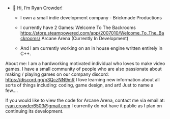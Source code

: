 - 👋 Hi, I’m Ryan Crowder!
  - I own a small indie development company - Brickmade Productions
  - I currently have 2 Games:
     Welcome To The Backrooms https://store.steampowered.com/app/2007010/Welcome_To_The_Backrooms/
     Arcane Arena (Currently In Development)
    
  - And I am currently working on an in house engine written entirely in C++.
  
About me:
I am a hardworking motivated individual who loves to make video games. I have a small community of people who are also passionate about making / playing games on our company discord: https://discord.gg/p3QczNN9mR
I love learning new information about all sorts of things including: coding, game design, and art! Just to name a few....

If you would like to view the code for Arcane Arena, contact me via email at: ryan.crowder6503@gmail.com
I currently do not have it public as I plan on continuing its development.


